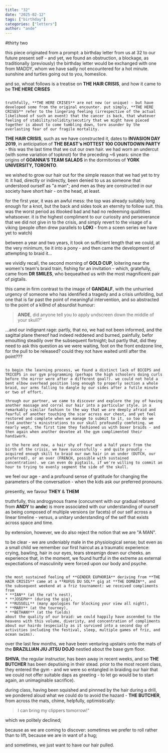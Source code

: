 ```yaml
---
title: "32"
date: "2025-02-12"
tags: ["birthday"]
categories: ["letters"]
author: "ande"
---
```


#thirty two

this piece originated from a prompt: a birthday letter from us at 32 to our future present self - and yet, we found an obstruction, a blockage, as traditionally (previously) the birthday letter would be exchanged with one from MADDY, whom we have sadly not encountered for a hot minute. sunshine and turtles going out to you, homeslice.

and so, whoat follows is a treatise on **THE HAIR CRISIS**, and how it came to be **THE HERE CRISES**

~~~

truthfully, **THE HERE CRISES** are not new (or unique) - but have developed some from the original encounter. put simply, **THE HERE CRISES** refer to the lingering feeling (irrespective of the actual likelihood of such an event) that the cancer is back, that whatever feeling of stability/solidity/secutiry that we might have pieced together is about to come tumbling down, torn asunder by the everlasting fear of our fragile mortality.

~~~

**THE HAIR CRISIS**, such as we have constructed it, dates to **INVASION DAY 2019**, in anticipation of **THE BEAST's HOTTEST 100 COUNTDOWN PARTY** - this was the last time that we cut our own hair. we had worn an undercut (with some variation of topknot) for the preceding ~6 years: since the origins of **GOANNA'S TEAM SALADS** in the dormitories of **YORK UNIVERSITY, TORONTO**.

we wished to grow our hair out for the simple reason that we had yet to try it: it had, directly or indirectly, been denied to us as someone that understood ourself as "a man"; and men as they are constructed in our society have short hair - on the head, at least.

for the first year, it was an awful mess: the top was already suitably long enough for a knot, but the back and sides took an eternity to follow suit. this was the worst period as itlooked bad and had no redeeming qualitities whatsoever. it is the highest compliment to our curiosity and perseverance that we did not give in to the crisis, and simply revert to the visage of a viking (people often drew parallels to **LOKI** - from a sceen series we have yet to watch)

between a year and two years, it took on sufficient length that we could, at the very minimum, tie it into a pony - and then came the development of attempting to braid it...

we vividly recall, the second morning of **GOLD CUP**, loitering near the women's team's braid train, fishing for an invitation - which, gratefully, came from **DR SMILES**, who bequeathed us with the most magnificent pair of pigtails.

this came in firm contrast to the image of **GANDALF**, with the unhurried urgency of someone who has identified a tragedy and a crisis unfolding, but one that is far past the point of meaningful intervention, and so abstracted to the point of a ki9nd of absurdist humour:

>**ANDE**, did anyone tell you to apply undscreen down the middle of your skull?"

...and our indignant rage: partly, that no, we had not been informed, and the sagittal plane thereof had indeed reddened and burned, painfully, befor emoulting steadily over the subsequent fortnight; but partly that, did they need to ask this question as we were waiting, foot on the front endzone line, for the pull to be released? could they not have waited until after the point???

~~~

to begin the learning process, we found a distinct lack of BICEPS and TRICEPS in our gym programming (perhaps the high schoolers doing curls before the mirror were after a different goal?). we could not hold a bent elbow overhead position long enough to properly section a whole braid, our arms falling to dangle by our sides after a futile minute or two of effort.

through our partner, we came to discover and explore the joy of having another massage and corral our hair into a particular style. in a remarkably similar fashion to the way that we are deeply afraid and fearful of another touching the scar across our chest, and yet feel restored and complete when we manage to submit to it, so too do we find another's ministrations to our skull profoundly comfoting. we nearly wept, the first time they fashioned us with boxer braids - and then again when another devotee at the gym complimented their handiwork.

in the here and now, a hair shy of four and a half years from the birth of the crisis, we have successfully - and quite proudly - acquired enough skill to braid our own hair in an under (DUTCH, our preferred), or an over (FRENCH, possible with sustained concentration). we can even do pigtails, if we're willing to commit an hour to trying to evenly segment the side of the skull.

~~~

we feel our age - and a profound sense of gratitude for changing the parameters of the conversation - when the kids ask our preferred pronouns.

presently, we favour **THEY** & **THEM**

truthrfully, this androgynous frame (concurrent with our gradual rebrand from **ANDY** to **ande**) is more associated with our understanding of ourself as being composed of multiple versions (or facets) of our self across a linear timeline - versus, a unitary understanding of the self that exists across space and time.

by extension, however, we do also reject the notion that we are "A MAN".

to be clear - we are undeniably male in the physiological sense; but even as a small child we remember our first haircut as a traumatic experience: crying, bawling, hair in our eyes, tears streamign down our cheeks. an experience that, in the moment, we found hurtful in the extreme as external expectiations of masculinity were forced upon our body and psyche.

~~~

the most sustained feeling of **GENDER EUPHORIA** deriving from **THE HAIR CRISIS** came at a **RUFUS DU SOL** gig at **THE DOMAIN**, and the subsequent weekend at a friz tournament: we received compliments from 
* **IAN** (at the rat's nest), 
* **JOSEPH** (during the gig),
* **RUSSELL** (many apologies for blocking your view all night),
* **MARY** (at the tourney), 
* **BETHANY** (at the fields)
about the quality of our braid: we could happily have ascended to the heavens with this volume, diveristy, and concentration of compliments about our hairdo (especially as it survived into a second day of activities including the festival, sleep, multiple games of friz, and ocean swims).

~~~

over the last few months, we have been venturing upstairs onto the mats of the **BRAZILLIAN JIU JITSU DOJO** nestled about the base gym floor.

**SHIVA**, the regular instructor, has been away in recent weeks, and so **THE BUTCHER** has been deputising in their stead. prior to the most recent class, they entered the gym - and we were so entangled in braiding our hair that we could not offer suitable daps as greeting - to let go would be to start again, an unimaginable sacrifice).

during class, having been squished and pinnned by the hair during a drill, we pondered aloud what we could do to avoid the hazard - **THE BUTCHER**, from across the mats, chime, helpfully, optimistically:

>I can bring my clippers tomorrow!"

which we politely declined;

because as we are coming to discover: sometimes we prefer to roll rather than to lift, because we are in want of a hug;

and sometimes, we just want to have our hair pulled.
